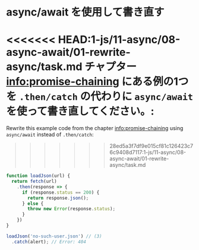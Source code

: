 
# async/await を使用して書き直す

<<<<<<< HEAD:1-js/11-async/08-async-await/01-rewrite-async/task.md
チャプター <info:promise-chaining> にある例の1つを `.then/catch` の代わりに `async/await` を使って書き直してください。: 
=======
Rewrite this example code from the chapter <info:promise-chaining> using `async/await` instead of `.then/catch`:
>>>>>>> 28ed5a3f7df9e015cf81c126423c76c9408d7117:1-js/11-async/08-async-await/01-rewrite-async/task.md

```js run
function loadJson(url) {
  return fetch(url)
    .then(response => {
      if (response.status == 200) {
        return response.json();
      } else {
        throw new Error(response.status);
      }
    })
}

loadJson('no-such-user.json') // (3)
  .catch(alert); // Error: 404
```
